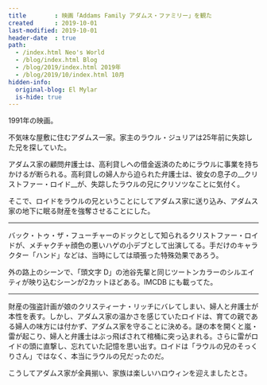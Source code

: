 ```yaml
---
title        : 映画「Addams Family アダムス・ファミリー」を観た
created      : 2019-10-01
last-modified: 2019-10-01
header-date  : true
path:
  - /index.html Neo's World
  - /blog/index.html Blog
  - /blog/2019/index.html 2019年
  - /blog/2019/10/index.html 10月
hidden-info:
  original-blog: El Mylar
  is-hide: true
---
```


1991年の映画。

不気味な屋敷に住むアダムス一家。家主のラウル・ジュリアは25年前に失踪した兄を探していた。

アダムス家の顧問弁護士は、高利貸しへの借金返済のためにラウルに事業を持ちかけるが断られる。高利貸しの婦人から迫られた弁護士は、彼女の息子の__クリストファー・ロイド__が、失踪したラウルの兄にクリソツなことに気付く。

そこで、ロイドをラウルの兄ということにしてアダムス家に送り込み、アダムス家の地下に眠る財産を強奪させることにした。

---

バック・トゥ・ザ・フューチャーのドックとして知られるクリストファー・ロイドが、メチャクチャ顔色の悪いハゲの小デブとして出演してる。手だけのキャラクター「ハンド」などは、当時にしては頑張った特殊効果であろう。

外の路上のシーンで、「頭文字 D」の池谷先輩と同じツートンカラーのシルエイティが映り込むシーンが2カットほどある。IMCDB にも載ってた。

---

財産の強盗計画が娘のクリスティーナ・リッチにバレてしまい、婦人と弁護士が本性を表す。しかし、アダムス家の温かさを感じていたロイドは、育ての親である婦人の味方には付かず、アダムス家を守ることに決める。謎の本を開くと嵐・雷が起こり、婦人と弁護士はぶっ飛ばされて棺桶に突っ込まれる。さらに雷がロイドの頭に直撃し、忘れていた記憶を思い出す。ロイドは「ラウルの兄のそっくりさん」ではなく、本当にラウルの兄だったのだ。

こうしてアダムス家が全員揃い、家族は楽しいハロウィンを迎えましたとさ。
